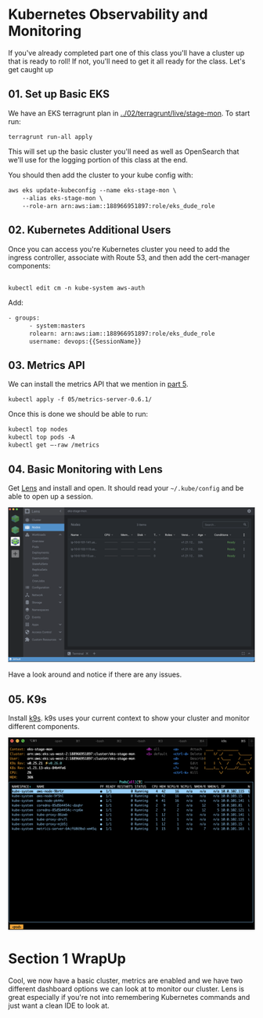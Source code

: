 # Kubernetes Observability and Monitoring

If you've already completed part one of this class you'll have a cluster up that is ready to roll! If not, you'll need to get it all ready for the class. Let's get caught up


## 01. Set up Basic EKS

We have an EKS terragrunt plan in [../02/terragrunt/live/stage-mon](../02/terragrunt/live/stage-mon).  To start run: 

```
terragrunt run-all apply 
```

This will set up the basic cluster you'll need as well as OpenSearch that we'll use for the logging portion of this class at the end. 

You should then add the cluster to your kube config with: 

```
aws eks update-kubeconfig --name eks-stage-mon \
	--alias eks-stage-mon \
	--role-arn arn:aws:iam::188966951897:role/eks_dude_role
```

## 02. Kubernetes Additional Users

Once you can access you're Kubernetes cluster you need to add the ingress controller, associate with Route 53, and then add the cert-manager components: 

```

```

```
kubectl edit cm -n kube-system aws-auth
```


Add: 

```
- groups:
      - system:masters
      rolearn: arn:aws:iam::188966951897:role/eks_dude_role
      username: devops:{{SessionName}}
```

## 03. Metrics API 

We can install the metrics API that we mention in [part 5](../05/metrics-server-0.6.1).  

```
kubectl apply -f 05/metrics-server-0.6.1/
```

Once this is done we should be able to run: 

```
kubectl top nodes
kubectl top pods -A 
kubectl get —-raw /metrics
```




## 04. Basic Monitoring with Lens

Get [Lens](https://k8slens.dev/) and install and open.  It should read your `~/.kube/config` and be able to open up a session. 

![](../images/mo/m01-lens.png)

Have a look around and notice if there are any issues. 

## 05. K9s

Install [k9s](https://k9scli.io/topics/install/). k9s uses your current context to show your cluster and monitor different components. 

![](../images/mo/m01-k9s.png)

# Section 1 WrapUp

Cool, we now have a basic cluster, metrics are enabled and we have two different dashboard options we can look at to monitor our cluster.  Lens is great especially if you're not into remembering Kubernetes commands and just want a clean IDE to look at. 